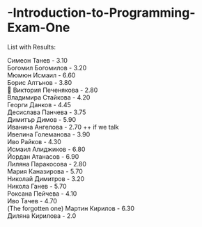 -Introduction-to-Programming-Exam-One
=====================================

List with Results:

Симеон Танев  - 3.10 <br/>
Богомил Богомилов -  3.20 <br/>
Мюмюн Исмаил - 6.60  <br/>
Борис Алтънов - 3.80 <br/>
Виктория Печенякова - 2.80 <br/>
Владимира Стайкова - 4.20 <br/>
Георги Данков - 4.45 <br/>
Десислава Панчева - 3.75 <br/>
Димитър Димов - 5.90 <br/>
Иванина Ангелова - 2.70 ++ if we talk <br/>
Ивелина Големанова - 3.90  <br/>
Иво Райков - 4.30   <br/>
Исмаил Алиджиков - 6.80 <br/>
Йордан Атанасов - 6.90 <br/>
Лиляна Паракосова - 2.80 <br/>
Мария Каназирова - 5.70 <br/>
Николай Димитров - 3.20 <br/>
Никола Ганев - 5.70 <br/>
Роксана Пейчева - 4.10 <br/>
Иво Тачев - 4.70 <br/>
(The forgotten one) Мартин Кирилов  - 6.30 <br/>
Диляна Кирилова - 2.0 <br/>
